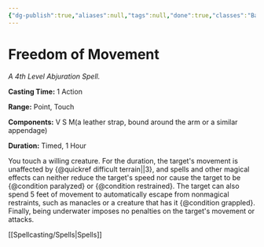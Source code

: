 ```yaml
---
{"dg-publish":true,"aliases":null,"tags":null,"done":true,"classes":"Bard, Cleric, Druid, Ranger, Artificer,","spellLevel":4,"school":"Abjuration","source":"PHB","permalink":"/spells/freedom-of-movement/","dgHomeLink":false,"dgPassFrontmatter":true}
---
```


# Freedom of Movement
*A 4th Level Abjuration Spell.*

**Casting Time:** 1 Action

**Range:** Point, Touch

**Components:** V S M(a leather strap, bound around the arm or a similar appendage)

**Duration:** Timed, 1 Hour

You touch a willing creature. For the duration, the target's movement is unaffected by {@quickref difficult terrain||3}, and spells and other magical effects can neither reduce the target's speed nor cause the target to be {@condition paralyzed} or {@condition restrained}.
The target can also spend 5 feet of movement to automatically escape from nonmagical restraints, such as manacles or a creature that has it {@condition grappled}. Finally, being underwater imposes no penalties on the target's movement or attacks.

[[Spellcasting/Spells|Spells]]